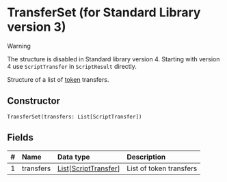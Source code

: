 # TransferSet (for Standard Library version 3)

> [!WARNING]
> The structure is disabled in Standard library version 4. Starting with version 4 use `ScriptTransfer` in `ScriptResult` directly.

Structure of a list of [token](/en/blockchain/token.md) transfers.

## Constructor

``` ride
TransferSet(transfers: List[ScriptTransfer])
```

## Fields

|   #   | Name | Data type | Description |
| :--- | :--- | :--- | :--- |
| 1 | transfers | [List](/en/ride/data-types/list.md)[[ScriptTransfer](/en/ride/structures/common-structures/script-transfer.md)] | List of token transfers |

